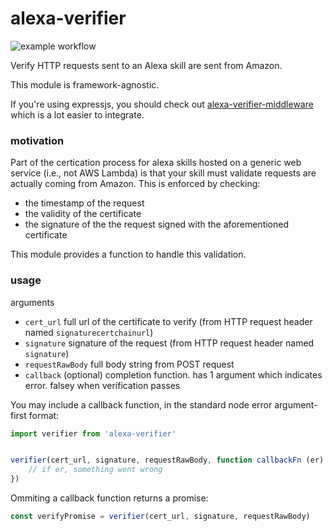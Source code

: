 # alexa-verifier

![example workflow](https://github.com/mreinstein/alexa-verifier/actions/workflows/main.yml/badge.svg)


Verify HTTP requests sent to an Alexa skill are sent from Amazon.

This module is framework-agnostic.

If you're using expressjs, you should check out [alexa-verifier-middleware](https://github.com/alexa-js/alexa-verifier-middleware) which is a lot easier to integrate.



### motivation
Part of the certication process for alexa skills hosted on a generic web service (i.e., not AWS Lambda) is that your skill must validate requests are actually coming from Amazon. This is enforced by checking:

* the timestamp of the request
* the validity of the certificate
* the signature of the the request signed with the aforementioned certificate

This module provides a function to handle this validation.


### usage

arguments
* `cert_url`  full url of the certificate to verify (from HTTP request header named `signaturecertchainurl`)
* `signature` signature of the request (from HTTP request header named `signature`)
* `requestRawBody`  full body string from POST request
* `callback`  (optional) completion function. has 1 argument which indicates error. falsey when verification passes

You may include a callback function, in the standard node error argument-first format:

```javascript
import verifier from 'alexa-verifier'


verifier(cert_url, signature, requestRawBody, function callbackFn (er) {
    // if er, something went wrong
})
```

Ommiting a callback function returns a promise:

```javascript
const verifyPromise = verifier(cert_url, signature, requestRawBody)
```
